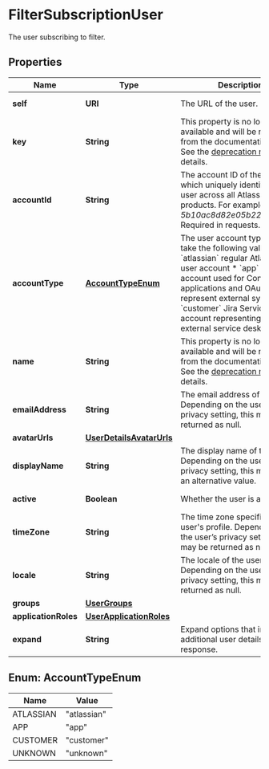 

# FilterSubscriptionUser

The user subscribing to filter.

## Properties

| Name | Type | Description | Notes |
|------------ | ------------- | ------------- | -------------|
|**self** | **URI** | The URL of the user. |  [optional] [readonly] |
|**key** | **String** | This property is no longer available and will be removed from the documentation soon. See the [deprecation notice](https://developer.atlassian.com/cloud/jira/platform/deprecation-notice-user-privacy-api-migration-guide/) for details. |  [optional] |
|**accountId** | **String** | The account ID of the user, which uniquely identifies the user across all Atlassian products. For example, *5b10ac8d82e05b22cc7d4ef5*. Required in requests. |  [optional] |
|**accountType** | [**AccountTypeEnum**](#AccountTypeEnum) | The user account type. Can take the following values:   *  &#x60;atlassian&#x60; regular Atlassian user account  *  &#x60;app&#x60; system account used for Connect applications and OAuth to represent external systems  *  &#x60;customer&#x60; Jira Service Desk account representing an external service desk |  [optional] [readonly] |
|**name** | **String** | This property is no longer available and will be removed from the documentation soon. See the [deprecation notice](https://developer.atlassian.com/cloud/jira/platform/deprecation-notice-user-privacy-api-migration-guide/) for details. |  [optional] |
|**emailAddress** | **String** | The email address of the user. Depending on the user’s privacy setting, this may be returned as null. |  [optional] [readonly] |
|**avatarUrls** | [**UserDetailsAvatarUrls**](UserDetailsAvatarUrls.md) |  |  [optional] |
|**displayName** | **String** | The display name of the user. Depending on the user’s privacy setting, this may return an alternative value. |  [optional] [readonly] |
|**active** | **Boolean** | Whether the user is active. |  [optional] [readonly] |
|**timeZone** | **String** | The time zone specified in the user&#39;s profile. Depending on the user’s privacy setting, this may be returned as null. |  [optional] [readonly] |
|**locale** | **String** | The locale of the user. Depending on the user’s privacy setting, this may be returned as null. |  [optional] [readonly] |
|**groups** | [**UserGroups**](UserGroups.md) |  |  [optional] |
|**applicationRoles** | [**UserApplicationRoles**](UserApplicationRoles.md) |  |  [optional] |
|**expand** | **String** | Expand options that include additional user details in the response. |  [optional] [readonly] |



## Enum: AccountTypeEnum

| Name | Value |
|---- | -----|
| ATLASSIAN | &quot;atlassian&quot; |
| APP | &quot;app&quot; |
| CUSTOMER | &quot;customer&quot; |
| UNKNOWN | &quot;unknown&quot; |



